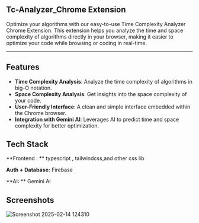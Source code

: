 ## Tc-Analyzer_Chrome Extension

Optimize your algorithms with our easy-to-use Time Complexity Analyzer Chrome Extension. 
This extension helps you analyze the time and space complexity of algorithms directly in your browser, making it easier to optimize your code while browsing or coding in real-time.

---

## Features

- **Time Complexity Analysis**: Analyze the time complexity of algorithms in big-O notation.
- **Space Complexity Analysis**: Get insights into the space complexity of your code.
- **User-Friendly Interface**: A clean and simple interface embedded within the Chrome browser.
- **Integration with Gemini AI**: Leverages AI to predict time and space complexity for better optimization.


## Tech Stack

**Frontend : ** typescript , tailwindcss,and other css lib

**Auth + Database:** Firebase

**AI: ** Gemini Ai


## Screenshots
![Screenshot 2025-02-14 124310](https://github.com/user-attachments/assets/ada732a5-f273-4f89-be3c-f9e9e22ae5b0)
